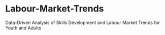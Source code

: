 # Labour-Market-Trends
Data-Driven Analysis of Skills Development and Labour Market Trends for Youth and Adults
